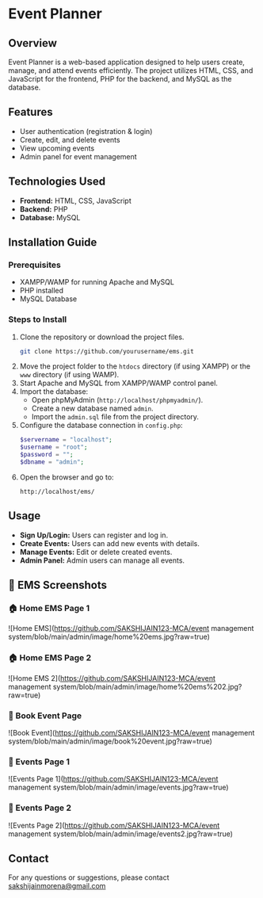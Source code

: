 # Event Planner

## Overview
Event Planner is a web-based application designed to help users create, manage, and attend events efficiently. The project utilizes HTML, CSS, and JavaScript for the frontend, PHP for the backend, and MySQL as the database.

## Features
- User authentication (registration & login)
- Create, edit, and delete events
- View upcoming events
- Admin panel for event management

## Technologies Used
- **Frontend:** HTML, CSS, JavaScript
- **Backend:** PHP
- **Database:** MySQL

## Installation Guide
### Prerequisites
- XAMPP/WAMP for running Apache and MySQL
- PHP installed
- MySQL Database

### Steps to Install
1. Clone the repository or download the project files.
   ```bash
   git clone https://github.com/yourusername/ems.git
   ```
2. Move the project folder to the `htdocs` directory (if using XAMPP) or the `www` directory (if using WAMP).
3. Start Apache and MySQL from XAMPP/WAMP control panel.
4. Import the database:
   - Open phpMyAdmin (`http://localhost/phpmyadmin/`).
   - Create a new database named `admin`.
   - Import the `admin.sql` file from the project directory.
5. Configure the database connection in `config.php`:
   ```php
   $servername = "localhost";
   $username = "root";
   $password = "";
   $dbname = "admin";
   ```
6. Open the browser and go to:
   ```
   http://localhost/ems/
   ```

## Usage
- **Sign Up/Login:** Users can register and log in.
- **Create Events:** Users can add new events with details.
- **Manage Events:** Edit or delete created events.
- **Admin Panel:** Admin users can manage all events.

 ## 📸 EMS Screenshots

### 🏠 Home EMS Page 1
![Home EMS](https://github.com/SAKSHIJAIN123-MCA/event management system/blob/main/admin/image/home%20ems.jpg?raw=true)

### 🏠 Home EMS Page 2
![Home EMS 2](https://github.com/SAKSHIJAIN123-MCA/event management system/blob/main/admin/image/home%20ems%202.jpg?raw=true)

### 📅 Book Event Page
![Book Event](https://github.com/SAKSHIJAIN123-MCA/event management system/blob/main/admin/image/book%20event.jpg?raw=true)

### 🎉 Events Page 1
![Events Page 1](https://github.com/SAKSHIJAIN123-MCA/event management system/blob/main/admin/image/events.jpg?raw=true)

### 🎉 Events Page 2
![Events Page 2](https://github.com/SAKSHIJAIN123-MCA/event management system/blob/main/admin/image/events2.jpg?raw=true)

## Contact
For any questions or suggestions, please contact sakshijainmorena@gmail.com


